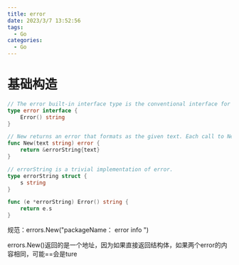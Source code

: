 ```yaml
---
title: error
date: 2023/3/7 13:52:56
tags:
  - Go
categories:
  - Go
---
```


# 基础构造

```go
// The error built-in interface type is the conventional interface for representing an error condition, with the nil value representing no error.
type error interface {
	Error() string
}
```

```go
// New returns an error that formats as the given text. Each call to New returns a distinct error value even if the text is identical.
func New(text string) error {
	return &errorString{text}
}

// errorString is a trivial implementation of error.
type errorString struct {
	s string
}

func (e *errorString) Error() string {
	return e.s
}
```

规范：errors.New("packageName： error info ")

errors.New()返回的是一个地址，因为如果直接返回结构体，如果两个error的内容相同，可能==会是ture


